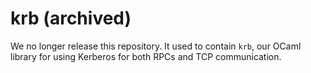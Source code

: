 # krb (archived)

We no longer release this repository. It used to contain `krb`, our OCaml library for using Kerberos for both RPCs and TCP communication.

